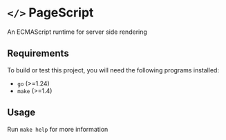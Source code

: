 # `</>` PageScript
An ECMAScript runtime for server side rendering

## Requirements
To build or test this project, you will need the following programs installed:
- `go` (>=1.24)
- `make` (>=1.4)

## Usage
Run `make help` for more information
